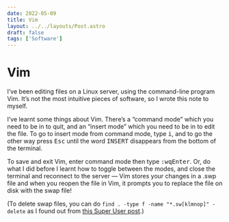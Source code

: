 ```yaml
---
date: 2022-05-09
title: Vim
layout: ../../layouts/Post.astro
draft: false
tags: ['Software']
---
```


# Vim

I’ve been editing files on a Linux server, using the command-line program Vim. It’s not the most intuitive pieces of software, so I wrote this note to myself.

I’ve learnt some things about Vim. There’s a “command mode” which you need to be in to quit, and an “insert mode” which you need to be in to edit the file.
To go to insert mode from command mode, type <kbd>i</kbd>, and to go the other way press <kbd>Esc</kbd> until the word <samp>INSERT</samp> disappears from the bottom of the terminal. 

To save and exit Vim, enter command mode then type <kbd>:</kbd><kbd>w</kbd><kbd>q</kbd><kbd>Enter</kbd>.
Or, do what I did before I learnt how to toggle between the modes, and close the terminal and reconnect to the server — Vim stores your changes in a .swp file and when you reopen the file in Vim, it prompts you to replace the file on disk with the swap file!

(To delete swap files, you can do `find . -type f -name "*.sw[klmnop]" -delete` as I found out from [this Super&nbsp;User post](https://superuser.com/a/805168).)
